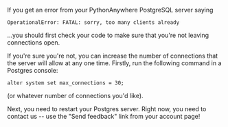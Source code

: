 <!--
.. title: Increasing the number of connections for your PostgreSQL server
.. slug: PostgresConnections
.. date: 2015-05-13 14:35:28 UTC+01:00
.. tags:
.. category:
.. link:
.. description:
.. type: text
-->

If you get an error from your PythonAnywhere PostgreSQL server saying

    OperationalError: FATAL: sorry, too many clients already

...you should first check your code to make sure that you're not leaving
connections open.

If you're sure you're not, you can increase the number of connections that the
server will allow at any one time.   Firstly, run the following command in a
Postgres console:

    alter system set max_connections = 30;

(or whatever number of connections you'd like).

Next, you need to restart your Postgres server.   Right now, you need to
contact us -- use the "Send feedback" link from your account page!
